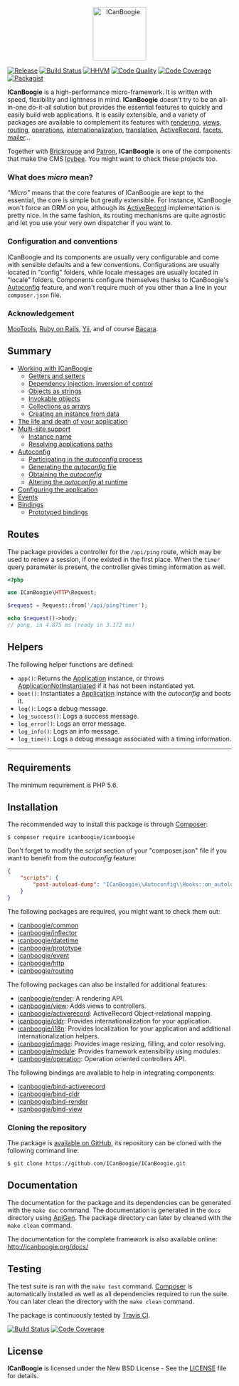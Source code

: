 <p align="center"><img height="120" src="https://cdn.rawgit.com/ICanBoogie/app-hello/master/web/assets/icanboogie.svg" alt="ICanBoogie" /></p>

[![Release](https://img.shields.io/packagist/v/ICanBoogie/ICanBoogie.svg)](https://packagist.org/packages/icanboogie/icanboogie)
[![Build Status](https://img.shields.io/travis/ICanBoogie/ICanBoogie/master.svg)](http://travis-ci.org/ICanBoogie/ICanBoogie)
[![HHVM](https://img.shields.io/hhvm/icanboogie/icanboogie.svg)](http://hhvm.h4cc.de/package/icanboogie/icanboogie)
[![Code Quality](https://img.shields.io/scrutinizer/g/ICanBoogie/ICanBoogie/master.svg)](https://scrutinizer-ci.com/g/ICanBoogie/ICanBoogie)
[![Code Coverage](https://img.shields.io/coveralls/ICanBoogie/ICanBoogie/master.svg)](https://coveralls.io/r/ICanBoogie/ICanBoogie)
[![Packagist](https://img.shields.io/packagist/dt/icanboogie/icanboogie.svg)](https://packagist.org/packages/icanboogie/icanboogie)

**ICanBoogie** is a high-performance micro-framework. It is written with speed, flexibility and
lightness in mind. **ICanBoogie** doesn't try to be an all-in-one do-it-all solution but provides the
essential features to quickly and easily build web applications. It is easily extensible, and a
variety of packages are available to complement its features with [rendering](https://github.com/icanboogie/render), [views](https://github.com/icanboogie/view), [routing](https://github.com/icanboogie/routing),
[operations](https://github.com/icanboogie/operation), [internationalization](https://github.com/icanboogie/cldr), [translation](https://github.com/icanboogie/i18n), [ActiveRecord](https://github.com/icanboogie/activerecord), [facets](https://github.com/icanboogie/facets), [mailer](https://github.com/icanboogie/mailer)…

Together with [Brickrouge](http://brickrouge.org) and [Patron](https://github.com/Icybee/Patron),
**ICanBoogie** is one of the components that make the CMS [Icybee](http://icybee.org). You might want
to check these projects too.





### What does _micro_ mean?

_"Micro"_ means that the core features of ICanBoogie are kept to the essential, the core is simple
but greatly extensible. For instance, ICanBoogie won't force an ORM on you, although its
[ActiveRecord](https://github.com/ICanBoogie/ActiveRecord) implementation is pretty nice. In the
same fashion, its routing mechanisms are quite agnostic and let you use your very own
dispatcher if you want to.





### Configuration and conventions

ICanBoogie and its components are usually very configurable and come with sensible defaults and a
few conventions. Configurations are usually located in "config" folders, while locale messages are
usually located in "locale" folders. Components configure themselves thanks to ICanBoogie's
[Autoconfig][] feature, and won't require much of you other than a line in your
`composer.json` file.





### Acknowledgement

[MooTools](http://mootools.net/), [Ruby on Rails](http://rubyonrails.org),
[Yii](http://www.yiiframework.com), and of course [Bacara](http://www.youtube.com/watch?v=KGuFn0RPgaE).





## Summary

- [Working with ICanBoogie](https://icanboogie.org/docs/4.0/icanboogie#working-with-icanboogie)
	- [Getters and setters](https://icanboogie.org/docs/4.0/icanboogie#getters-and-setters)
	- [Dependency injection, inversion of control](https://icanboogie.org/docs/4.0/icanboogie#dependency-injection-inversion-of-control)
	- [Objects as strings](https://icanboogie.org/docs/4.0/icanboogie#objects-as-strings)
	- [Invokable objects](https://icanboogie.org/docs/4.0/icanboogie#invokable-objects) 
	- [Collections as arrays](https://icanboogie.org/docs/4.0/icanboogie#collections-as-arrays)
	- [Creating an instance from data](https://icanboogie.org/docs/4.0/icanboogie#creating-an-instance-from-data)
- [The life and death of your application](https://icanboogie.org/docs/4.0/life-and-death)
- [Multi-site support](https://icanboogie.org/docs/4.0/multi-site)
	- [Instance name](https://icanboogie.org/docs/4.0/multi-site#instance-name)
	- [Resolving applications paths](https://icanboogie.org/docs/4.0/multi-site#resolving-applications-paths)
- [Autoconfig](https://icanboogie.org/docs/4.0/autoconfig)
    - [Participating in the _autoconfig_ process](https://icanboogie.org/docs/4.0/autoconfig#participating-in-the-autoconfig-process)
	- [Generating the _autoconfig_ file](https://icanboogie.org/docs/4.0/autoconfig#generating-the-autoconfig-file)
	- [Obtaining the _autoconfig_](https://icanboogie.org/docs/4.0/autoconfig#obtaining-the-autoconfig)
	- [Altering the _autoconfig_ at runtime](https://icanboogie.org/docs/4.0/autoconfig#altering-the-autoconfig-at-runtime)
- [Configuring the application](https://icanboogie.org/docs/4.0/configuration)
- [Events](https://icanboogie.org/docs/4.0/life-and-death#events)
- [Bindings](https://icanboogie.org/docs/4.0/bindings)
    - [Prototyped bindings](https://icanboogie.org/docs/4.0/bindings#prototyped-bindings)





## Routes

The package provides a controller for the `/api/ping` route, which may be used to renew a session,
if one existed in the first place. When the `timer` query parameter is present, the controller
gives timing information as well.

```php
<?php

use ICanBoogie\HTTP\Request;

$request = Request::from('/api/ping?timer');

echo $request()->body;
// pong, in 4.875 ms (ready in 3.172 ms)
```





## Helpers

The following helper functions are defined:

- `app()`: Returns the [Application][] instance, or throws [ApplicationNotInstantiated][] if it has
not been instantiated yet.
- `boot()`: Instantiates a [Application][] instance with the _autoconfig_ and boots it.
- `log()`: Logs a debug message.
- `log_success()`: Logs a success message.
- `log_error()`: Logs an error message.
- `log_info()`: Logs an info message.
- `log_time()`: Logs a debug message associated with a timing information.

       



----------





## Requirements

The minimum requirement is PHP 5.6.





## Installation

The recommended way to install this package is through [Composer](http://getcomposer.org/):

```
$ composer require icanboogie/icanboogie
```

Don't forget to modify the _script_ section of your "composer.json" file if you want to benefit
from the _autoconfig_ feature:

```json
{
	"scripts": {
		"post-autoload-dump": "ICanBoogie\\Autoconfig\\Hooks::on_autoload_dump"
	}
}
```

The following packages are required, you might want to check them out:

- [icanboogie/common](https://github.com/ICanBoogie/Common)
- [icanboogie/inflector](https://github.com/ICanBoogie/Inflector)
- [icanboogie/datetime](https://github.com/ICanBoogie/DateTime)
- [icanboogie/prototype](https://github.com/ICanBoogie/Prototype)
- [icanboogie/event](https://github.com/ICanBoogie/Event)
- [icanboogie/http](https://github.com/ICanBoogie/HTTP)
- [icanboogie/routing](https://github.com/ICanBoogie/Routing)

The following packages can also be installed for additional features:

- [icanboogie/render][]: A rendering API.
- [icanboogie/view][]: Adds views to controllers.
- [icanboogie/activerecord](https://github.com/ICanBoogie/ActiveRecord): ActiveRecord Object-relational mapping.
- [icanboogie/cldr](https://github.com/ICanBoogie/CLDR): Provides internationalization for
your application.
- [icanboogie/i18n](https://github.com/ICanBoogie/I18n): Provides localization for your application
and additional internationalization helpers.
- [icanboogie/image](https://github.com/ICanBoogie/Image): Provides image resizing, filling,
and color resolving.
- [icanboogie/module][]: Provides framework extensibility using modules.
- [icanboogie/operation][]: Operation oriented controllers API.

The following bindings are available to help in integrating components:

- [icanboogie/bind-activerecord][]
- [icanboogie/bind-cldr][]
- [icanboogie/bind-render][]
- [icanboogie/bind-view][]





### Cloning the repository

The package is [available on GitHub](https://github.com/ICanBoogie/ICanBoogie), its repository can be
cloned with the following command line:

	$ git clone https://github.com/ICanBoogie/ICanBoogie.git





## Documentation

The documentation for the package and its dependencies can be generated with the `make doc`
command. The documentation is generated in the `docs` directory using [ApiGen](http://apigen.org/).
The package directory can later by cleaned with the `make clean` command.

The documentation for the complete framework is also available online: <http://icanboogie.org/docs/>





## Testing

The test suite is ran with the `make test` command. [Composer](http://getcomposer.org/) is
automatically installed as well as all dependencies required to run the suite. You can later
clean the directory with the `make clean` command.

The package is continuously tested by [Travis CI](http://about.travis-ci.org/).

[![Build Status](https://img.shields.io/travis/ICanBoogie/ICanBoogie/master.svg)](http://travis-ci.org/ICanBoogie/ICanBoogie)
[![Code Coverage](https://img.shields.io/coveralls/ICanBoogie/ICanBoogie/master.svg)](https://coveralls.io/r/ICanBoogie/ICanBoogie)





## License

**ICanBoogie** is licensed under the New BSD License - See the [LICENSE](LICENSE) file for details.





[icanboogie/accessor]:          https://github.com/ICanBoogie/Accessor
[icanboogie/bind-activerecord]: https://github.com/ICanBoogie/bind-activerecord
[icanboogie/bind-cldr]:         https://github.com/ICanBoogie/bind-cldr
[icanboogie/bind-render]:       https://github.com/ICanBoogie/bind-render
[icanboogie/bind-view]:         https://github.com/ICanBoogie/bind-view
[icanboogie/module]:            https://github.com/ICanBoogie/Module
[icanboogie/operation]:         https://github.com/ICanBoogie/Operation
[icanboogie/prototype]:         https://github.com/ICanBoogie/Prototype
[icanboogie/render]:            https://github.com/ICanBoogie/Render
[icanboogie/view]:              https://github.com/ICanBoogie/View
[Prototype package]:            https://github.com/ICanBoogie/Prototype

[ApplicationNotInstantiated]:   https://api.icanboogie.org/icanboogie/4.0/class-ICanBoogie.ApplicationNotInstantiated.html

[Application]:                  https://icanboogie.org/docs/4.0/the-application-class
[Autoconfig]:                   https://icanboogie.org/docs/4.0/autoconfig
[Composer]:                     http://getcomposer.org/
